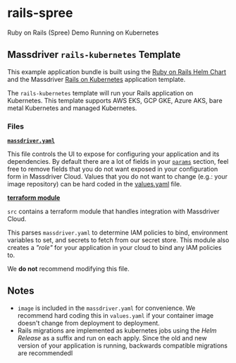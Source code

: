 # rails-spree

Ruby on Rails (Spree) Demo Running on Kubernetes

## Massdriver `rails-kubernetes` Template

This example application bundle is built using the [Ruby on Rails Helm Chart](https://artifacthub.io/packages/helm/massdriver/ruby-on-rails) and the Massdriver [Rails on Kubernetes](https://github.com/massdriver-cloud/application-templates/tree/main/rails-kubernetes) application template.

The `rails-kubernetes` template will run your Rails application on Kubernetes. This template supports AWS EKS, GCP GKE, Azure AKS, bare metal Kubernetes and managed Kubernetes.

### Files

**[`massdriver.yaml`](./massdriver.yaml)**

This file controls the UI to expose for configuring your application and its dependencies. By default there are a lot of fields in your [`params`](https://docs.massdriver.cloud/bundles/configuration#bundle-params) section, feel free to remove fields that you do not want exposed in your configuration form in Massdriver Cloud. Values that you do not want to change (e.g.: your image repository) can be hard coded in the [values.yaml](./src/chart/values.yaml) file.

**[terraform module](./src)**

`src` contains a terraform module that handles integration with Massdriver Cloud.

This parses `massdriver.yaml` to determine IAM policies to bind, environment variables to set, and secrets to fetch from our secret store. This module also creates a _"role"_ for your application in your cloud to bind any IAM policies to.

We **do not** recommend modifying this file.

## Notes

* `image` is included in the `massdriver.yaml` for convenience. We recommend hard coding this in `values.yaml` if your container image doesn't change from deployment to deployment.
* Rails migrations are implemented as kubernetes jobs using the _Helm Release_ as a suffix and run on each apply. Since the old and new version of your application is running, backwards compatible migrations are recommendedl
